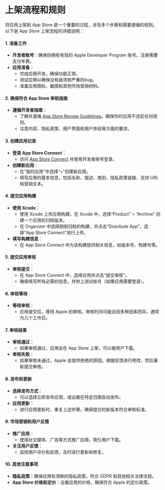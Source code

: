 # 上架流程和规则

将应用上架到 App Store 是一个重要的过程，涉及多个步骤和需要遵循的规则。以下是 App Store 上架流程的详细说明：

#### 1. 准备工作

* **开发者账号**：确保你拥有有效的 Apple Developer Program 账号。注册需要支付年费。
* **应用准备**：
  * 完成应用开发，确保功能正常。
  * 测试应用以确保没有崩溃和严重的bug。
  * 准备应用图标、截图和其他市场营销材料。

#### 2. 确保符合 App Store 审核指南

* **遵循开发者指南**：
  * 了解并遵循 [App Store Review Guidelines](https://developer.apple.com/app-store/review/guidelines/)。确保你的应用不违反任何规则。
  * 注意内容、隐私政策、用户界面和用户体验等方面的要求。

#### 3. 创建应用记录

* **登录 App Store Connect**：
  * 访问 [App Store Connect](https://appstoreconnect.apple.com/) 并使用开发者账号登录。
* **创建新应用**：
  * 在“我的应用”中选择“+”创建新应用。
  * 填写应用的基本信息，包括名称、描述、类别、隐私政策链接、支持 URL 和营销文本。

#### 4. 提交应用构建

* **使用 Xcode**：
  * 使用 Xcode 上传应用构建。在 Xcode 中，选择“Product” > “Archive” 创建一个应用的归档版本。
  * 在 Organizer 中选择刚刚归档的构建，并点击“Distribute App”，选择“App Store Connect”进行上传。
* **填写构建信息**：
  * 在 App Store Connect 中为该构建提供相关信息，如版本号、构建号等。

#### 5. 提交应用审核

* **审核提交**：
  * 在 App Store Connect 中，选择应用并点击“提交审核”。
  * 确保填写所有必需的信息，并附上测试账号（如果应用需要登录）。

#### 6. 审核等待

* **等待审核**：
  * 应用提交后，等待 Apple 的审核。审核时间可能会因多种因素而异，通常为几个工作日。

#### 7. 审核结果

* **审核通过**：
  * 如果审核通过，应用会在 App Store 上架，可以被用户下载。
* **审核失败**：
  * 如果审核未通过，Apple 会提供拒绝的原因。根据反馈进行修改，然后重新提交审核。

#### 8. 发布和更新

* **选择发布方式**：
  * 可以选择立即发布应用，或设置在特定日期自动发布。
* **应用更新**：
  * 进行应用更新时，重复上述步骤，确保提交的新版本符合审核标准。

#### 9. 市场营销和用户反馈

* **推广应用**：
  * 使用社交媒体、广告等方式推广应用，吸引用户下载。
* **关注用户反馈**：
  * 监控用户评价和反馈，及时进行更新和修复。

#### 10. 其他注意事项

* **隐私政策**：确保应用有清晰的隐私政策，符合 GDPR 和其他相关法律法规。
* **App Store 价格和定价**：设置应用的价格，确保符合 Apple 的定价政策。

